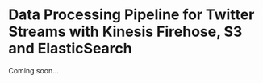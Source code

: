 # Data Processing Pipeline for Twitter Streams with Kinesis Firehose, S3 and ElasticSearch

Coming soon...

<!-- https://youtu.be/06VgLTqNvU8?si=qXImTfBN8NG0RQaU -->
